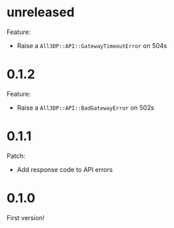 # unreleased

Feature:
- Raise a `All3DP::API::GatewayTimeoutError` on 504s

# 0.1.2

Feature:
- Raise a `All3DP::API::BadGatewayError` on 502s

# 0.1.1

Patch:
- Add response code to API errors

# 0.1.0

First version!
